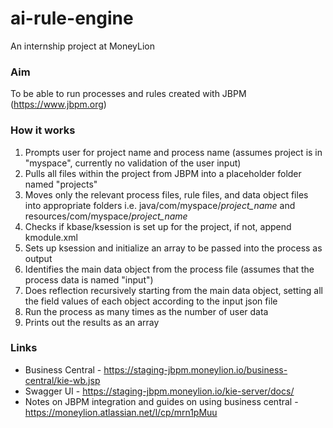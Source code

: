 # ai-rule-engine
An internship project at MoneyLion

### Aim
To be able to run processes and rules created with JBPM (https://www.jbpm.org)

### How it works
1. Prompts user for project name and process name (assumes project is in "myspace", currently no validation of the user input)
2. Pulls all files within the project from JBPM into a placeholder folder named "projects"
3. Moves only the relevant process files, rule files, and data object files into appropriate folders i.e. java/com/myspace/_project_name_ and resources/com/myspace/_project_name_
4. Checks if kbase/ksession is set up for the project, if not, append kmodule.xml
5. Sets up ksession and initialize an array to be passed into the process as output
6. Identifies the main data object from the process file (assumes that the process data is named "input")
7. Does reflection recursively starting from the main data object, setting all the field values of each object according to the input json file
8. Run the process as many times as the number of user data
9. Prints out the results as an array

### Links
 - Business Central - https://staging-jbpm.moneylion.io/business-central/kie-wb.jsp
 - Swagger UI - https://staging-jbpm.moneylion.io/kie-server/docs/
 - Notes on JBPM integration and guides on using business central - https://moneylion.atlassian.net/l/cp/mrn1pMuu